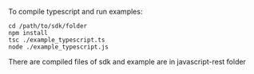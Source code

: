 To compile typescript and run examples:

```
cd /path/to/sdk/folder
npm install
tsc ./example_typescript.ts
node ./example_typescript.js
```

There are compiled files of sdk and example are in javascript-rest folder